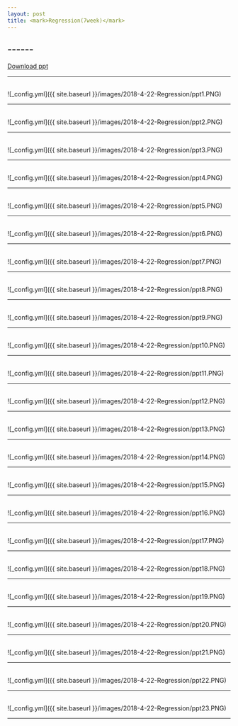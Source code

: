 ```yaml
---
layout: post
title: <mark>Regression(7week)</mark>
---
```

<h2>------</h2>


[Download ppt](https://github.com/psm9733/psm9733.github.io/raw/master/ppt/Regression.pptx)
<hr><br>
![_config.yml]({{ site.baseurl }}/images/2018-4-22-Regression/ppt1.PNG)
<hr><br>
![_config.yml]({{ site.baseurl }}/images/2018-4-22-Regression/ppt2.PNG)
<hr><br>
![_config.yml]({{ site.baseurl }}/images/2018-4-22-Regression/ppt3.PNG)
<hr><br>
![_config.yml]({{ site.baseurl }}/images/2018-4-22-Regression/ppt4.PNG)
<hr><br>
![_config.yml]({{ site.baseurl }}/images/2018-4-22-Regression/ppt5.PNG)
<hr><br>
![_config.yml]({{ site.baseurl }}/images/2018-4-22-Regression/ppt6.PNG)
<hr><br>
![_config.yml]({{ site.baseurl }}/images/2018-4-22-Regression/ppt7.PNG)
<hr><br>
![_config.yml]({{ site.baseurl }}/images/2018-4-22-Regression/ppt8.PNG)
<hr><br>
![_config.yml]({{ site.baseurl }}/images/2018-4-22-Regression/ppt9.PNG)
<hr><br>
![_config.yml]({{ site.baseurl }}/images/2018-4-22-Regression/ppt10.PNG)
<hr><br>
![_config.yml]({{ site.baseurl }}/images/2018-4-22-Regression/ppt11.PNG)
<hr><br>
![_config.yml]({{ site.baseurl }}/images/2018-4-22-Regression/ppt12.PNG)
<hr><br>
![_config.yml]({{ site.baseurl }}/images/2018-4-22-Regression/ppt13.PNG)
<hr><br>
![_config.yml]({{ site.baseurl }}/images/2018-4-22-Regression/ppt14.PNG)
<hr><br>
![_config.yml]({{ site.baseurl }}/images/2018-4-22-Regression/ppt15.PNG)
<hr><br>
![_config.yml]({{ site.baseurl }}/images/2018-4-22-Regression/ppt16.PNG)
<hr><br>
![_config.yml]({{ site.baseurl }}/images/2018-4-22-Regression/ppt17.PNG)
<hr><br>
![_config.yml]({{ site.baseurl }}/images/2018-4-22-Regression/ppt18.PNG)
<hr><br>
![_config.yml]({{ site.baseurl }}/images/2018-4-22-Regression/ppt19.PNG)
<hr><br>
![_config.yml]({{ site.baseurl }}/images/2018-4-22-Regression/ppt20.PNG)
<hr><br>
![_config.yml]({{ site.baseurl }}/images/2018-4-22-Regression/ppt21.PNG)
<hr><br>
![_config.yml]({{ site.baseurl }}/images/2018-4-22-Regression/ppt22.PNG)
<hr><br>
![_config.yml]({{ site.baseurl }}/images/2018-4-22-Regression/ppt23.PNG)
<hr><br>
